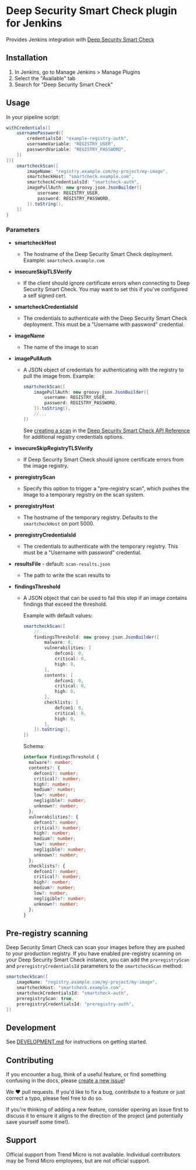# Deep Security Smart Check plugin for Jenkins

Provides Jenkins integration with [Deep Security Smart Check][]

[deep security smart check]: https://www.trendmicro.com/smartcheck

## Installation

1. In Jenkins, go to Manage Jenkins > Manage Plugins
2. Select the "Available" tab
3. Search for "Deep Security Smart Check"

## Usage

In your pipeline script:

```groovy
withCredentials([
    usernamePassword([
        credentialsId: "example-registry-auth",
        usernameVariable: "REGISTRY_USER",
        passwordVariable: "REGISTRY_PASSWORD",
    ])
]){
    smartcheckScan([
        imageName: "registry.example.com/my-project/my-image",
        smartcheckHost: "smartcheck.example.com",
        smartcheckCredentialsId: "smartcheck-auth",
        imagePullAuth: new groovy.json.JsonBuilder([
            username: REGISTRY_USER,
            password: REGISTRY_PASSWORD,
        ]).toString(),
    ])
}
```

### Parameters

- **smartcheckHost**
  - The hostname of the Deep Security Smart Check deployment. Example:
    `smartcheck.example.com`
- **insecureSkipTLSVerify**
  - If the client should ignore certificate errors when connecting to Deep
    Security Smart Check. You may want to set this if you've configured a self
    signed cert.
- **smartcheckCredentialsId**
  - The credentials to authenticate with the Deep Security Smart Check
    deployment. This must be a "Username with password" credential.
- **imageName**
  - The name of the image to scan
- **imagePullAuth**

  - A JSON object of credentials for authenticating with the registry to pull
    the image from. Example:

    ```groovy
    smartcheckScan([
        imagePullAuth: new groovy.json.JsonBuilder([
            username: REGISTRY_USER,
            password: REGISTRY_PASSWORD,
        ]).toString(),
        //...
    ])
    ```

    See [creating a scan][] in the [Deep Security Smart Check API Reference][]
    for additional registry credentials options.

[deep security smart check api reference]:
  https://deep-security.github.io/smartcheck-docs/api/index.html
[creating a scan]:
  https://deep-security.github.io/smartcheck-docs/api/index.html#operation/createScan

- **insecureSkipRegistryTLSVerify**
  - If Deep Security Smart Check should ignore certificate errors from the image
    registry.
- **preregistryScan**
  - Specify this option to trigger a "pre-registry scan", which pushes the image
    to a temporary registry on the scan system.
- **preregistryHost**
  - The hostname of the temporary registry. Defaults to the `smartcheckHost` on
    port 5000.
- **preregistryCredentialsId**
  - The credentials to authenticate with the temporary registry. This must be a
    "Username with password" credential.
- **resultsFile** - default: `scan-results.json`
  - The path to write the scan results to
- **findingsThreshold**

  - A JSON object that can be used to fail this step if an image contains
    findings that exceed the threshold.

    Example with default values:

    ```groovy
    smartcheckScan([
        //...
        findingsThreshold: new groovy.json.JsonBuilder([
            malware: 0,
            vulnerabilities: [
                defcon1: 0,
                critical: 0,
                high: 0,
            ],
            contents: [
                defcon1: 0,
                critical: 0,
                high: 0,
            ],
            checklists: [
                defcon1: 0,
                critical: 0,
                high: 0,
            ],
        ]).toString(),
    ])
    ```

    Schema:

    ```typescript
    interface FindingsThreshold {
      malware?: number;
      contents?: {
        defcon1?: number;
        critical?: number;
        high?: number;
        medium?: number;
        low?: number;
        negligible?: number;
        unknown?: number;
      };
      vulnerabilities?: {
        defcon1?: number;
        critical?: number;
        high?: number;
        medium?: number;
        low?: number;
        negligible?: number;
        unknown?: number;
      };
      checklists?: {
        defcon1?: number;
        critical?: number;
        high?: number;
        medium?: number;
        low?: number;
        negligible?: number;
        unknown?: number;
      };
    }
    ```

## Pre-registry scanning

Deep Security Smart Check can scan your images before they are pushed to your
production registry. If you have enabled pre-registry scanning on your Deep
Security Smart Check instance, you can add the `preregistryScan` and
`preregistryCredentialsId` parameters to the `smartcheckScan` method:

```groovy
smartcheckScan([
    imageName: "registry.example.com/my-project/my-image",
    smartcheckHost: "smartcheck.example.com",
    smartcheckCredentialsId: "smartcheck-auth",
    preregistryScan: true,
    preregistryCredentialsId: "preregistry-auth",
])
```

## Development

See [DEVELOPMENT.md](./DEVELOPMENT.md) for instructions on getting started.

## Contributing

If you encounter a bug, think of a useful feature, or find something confusing
in the docs, please
[create a new issue](https://github.com/jenkinsci/deepsecurity-smartcheck-plugin/issues/new)!

We :heart: pull requests. If you'd like to fix a bug, contribute to a feature or
just correct a typo, please feel free to do so.

If you're thinking of adding a new feature, consider opening an issue first to
discuss it to ensure it aligns to the direction of the project (and potentially
save yourself some time!).

## Support

Official support from Trend Micro is not available. Individual contributors may
be Trend Micro employees, but are not official support.
